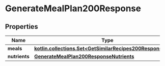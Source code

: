 
# GenerateMealPlan200Response

## Properties
| Name | Type | Description | Notes |
| ------------ | ------------- | ------------- | ------------- |
| **meals** | [**kotlin.collections.Set&lt;GetSimilarRecipes200ResponseInner&gt;**](GetSimilarRecipes200ResponseInner.md) |  |  |
| **nutrients** | [**GenerateMealPlan200ResponseNutrients**](GenerateMealPlan200ResponseNutrients.md) |  |  |



